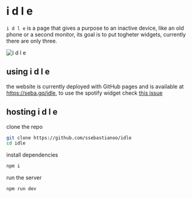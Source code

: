 # i d l e
`i d l e` is a page that gives a purpose to an inactive device, like an old phone or a second monitor, its goal is to put togheter widgets, currently there are only three.

![i d l e](https://cdn.discordapp.com/attachments/636316942445051914/968196423378169896/unknown.png)
## using i d l e
the website is currently deployed with GitHub pages and is available at https://seba.gq/idle, to use the spotify widget check [this issue](https://github.com/ssebastianoo/idle/issues/1)
## hosting i d l e
clone the repo
```bash
git clone https://github.com/ssebastianoo/idle
cd idle
```
install dependencies
```bash
npm i
```
run the server
```bash
npm run dev
```
